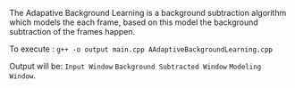 The Adapative Background Learning is a background subtraction algorithm which models the each frame, based on this model the background subtraction of the frames happen.

To execute :
	`g++ -o output main.cpp AAdaptiveBackgroundLearning.cpp`

Output will be:
	`Input Window`
	`Background Subtracted Window`
	`Modeling Window`.
